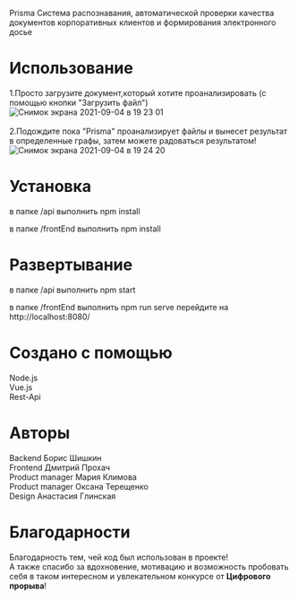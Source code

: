  Prisma
Система распознавания, автоматической проверки качества документов корпоративных клиентов и формирования электронного досье
# Использование
1.Просто загрузите документ,который хотите проанализировать (с помощью кнопки "Загрузить файл")
<br> ![Снимок экрана 2021-09-04 в 19 23 01](https://user-images.githubusercontent.com/75037261/132104777-4486a8ad-afa6-4f7e-9e92-49db4fa69cb5.png)<br><br>
2.Подождите пока "Prisma" проанализирует файлы и вынесет результат в определенные графы, затем можете радоваться результатом!
<br> ![Снимок экрана 2021-09-04 в 19 24 20](https://user-images.githubusercontent.com/75037261/132104881-93d833cf-d85b-40b4-a122-4850e7fd567e.png)<br>
# Установка

в папке /api выполнить
    npm install
    
в папке /frontEnd выполнить
    npm install   
    
# Развертывание

в папке /api выполнить
    npm start
    
в папке /frontEnd выполнить
    npm run serve
перейдите на http://localhost:8080/

# Создано с помощью
Node.js <br>
Vue.js <br>
Rest-Api 
# Авторы
Backend Борис Шишкин<br>
Frontend Дмитрий Прохач<br>
Product manager Мария Климова<br>
Product manager Оксана Терещенко<br>
Design Анастасия Глинская
# Благодарности
Благодарность тем, чей код был использован в проекте!<br>
А также спасибо за вдохновение, мотивацию и возможность пробовать себя в таком интересном и увлекательном конкурсе от <b>Цифрового прорыва</b>!<br>
